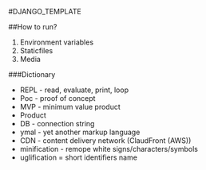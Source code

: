 #DJANGO_TEMPLATE

##How to run?
1. Environment variables
2. Staticfiles
3. Media

###Dictionary
- REPL - read, evaluate, print, loop
- Poc - proof of concept
- MVP - minimum value product
- Product
- DB - connection string
- ymal - yet another markup language
- CDN - content delivery network (ClaudFront (AWS))
- minification - remope white signs/characters/symbols
- uglification = short identifiers name
